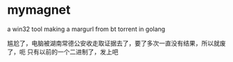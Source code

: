 # mymagnet
a win32 tool making a margurl from bt torrent in golang


尴尬了，电脑被湖南常德公安收走取证据去了，要了多次一直没有结果，所以就废了，呃
只有以前的一个二进制了，发上吧
